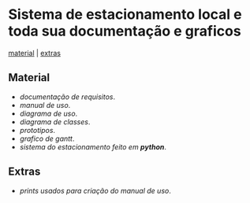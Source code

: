 # Sistema de estacionamento local e toda sua documentação e graficos
[material](#material) |
[extras](#extras)
## Material
- _documentação de requisitos_.
- _manual de uso_.
- _diagrama de uso_.
- _diagrama de classes_.
- _prototipos_.
- _grafico de gantt_.
- _sistema do estacionamento feito em **python**_.
## Extras
- _prints usados para criação do manual de uso_.
